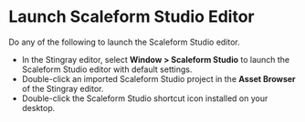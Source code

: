 ﻿# Launch Scaleform Studio Editor

Do any of the following to launch the Scaleform Studio editor.

*	In the Stingray editor, select **Window > Scaleform Studio** to launch the Scaleform Studio editor with default settings.
*	Double-click an imported Scaleform Studio project in the **Asset Browser** of the Stingray editor.
*	Double-click the Scaleform Studio shortcut icon installed on your desktop.
